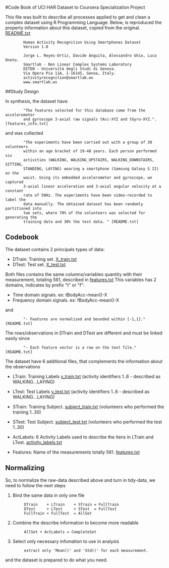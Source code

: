 #Code Book of UCI HAR Dataset to Coursera Specialization Project

This file was built to describe all processes applied to get and clean a complex dataset using R Programming Language.
Below, is reproduced the property information about this dataset, copied from the original. [README.txt]() 

            Human Activity Recognition Using Smartphones Dataset
            Version 1.0
            
            Jorge L. Reyes-Ortiz, Davide Anguita, Alessandro Ghio, Luca Oneto.
            Smartlab - Non Linear Complex Systems Laboratory
            DITEN - Università degli Studi di Genova.
            Via Opera Pia 11A, I-16145, Genoa, Italy.
            activityrecognition@smartlab.ws
            www.smartlab.ws

##Study Design

In synthesis, the dataset have: 

            "The features selected for this database come from the accelerometer 
            and gyroscope 3-axial raw signals tAcc-XYZ and tGyro-XYZ.". [features_info.txt]

and was collected 

            "The experiments have been carried out with a group of 30 volunteers
            within an age bracket of 19-48 years. Each person performed six
            activities (WALKING, WALKING_UPSTAIRS, WALKING_DOWNSTAIRS, SITTING,
            STANDING, LAYING) wearing a smartphone (Samsung Galaxy S II) on the
            waist. Using its embedded accelerometer and gyroscope, we captured
            3-axial linear acceleration and 3-axial angular velocity at a constant
            rate of 50Hz. The experiments have been video-recorded to label the
            data manually. The obtained dataset has been randomly partitioned into
            two sets, where 70% of the volunteers was selected for generating the
            training data and 30% the test data. " [README.txt]


## Codebook

The dataset contains 2 principals types of data:

- DTrain: Training set. [X_train.txt]()
- DTest: Test set. [X_test.txt]()

Both files contains the same columns/variables quantity with their measurement, totaling 561, described in [features.txt]()
This variables has 2 domains, indicates by prefix "t" or "f":

- Time domain signals. ex: tBodyAcc-mean()-X
- Frequency domain signals. ex: fBodyAcc-mean()-X 

and 

            "- Features are normalized and bounded within [-1,1]." [README.txt]

The rows/observations in DTrain and DTest are different and must be linked easily since 

            "- Each feature vector is a row on the text file." [README.txt]

The dataset have 6 additional files, that complements the information about the observations

- LTrain: Training Labels [y_train.txt]() (activity identifiers 1..6 - described as WALKING...LAYING)
- LTest: Test Labels [y_test.txt]() (activity identifiers 1..6 - described as WALKING...LAYING)

- STrain: Training Subject. [subject_train.txt]() (volunteers who performed the training 1..30)
- STest:  Test Subject. [subject_test.txt]() (volunteers who performed the test 1..30)

- ActLabels: 6 Activity Labels used to describe the itens in LTrain and LTest. [activity_labels.txt]()
- Features: Name of the measurements totally 561. [features.txt]()

## Normalizing
So, to normalize the raw-data described above and turn in tidy-data, we need to follow the next steps

1. Bind the same data in only one file

            DTrain    + LTrain    + STrain = FullTrain
            DTest     + LTest     + STest  = FullTest
            FullTrain + FullTest  = AllSet

2. Combine the describe information to become more readable
            
            AllSet + ActLabels = CompleteSet

3. Select only necessary infomation to use in analysis

            extract only 'Mean()' and 'Std()' for each measurement. 



and the dataset is prepared to do what you need.
